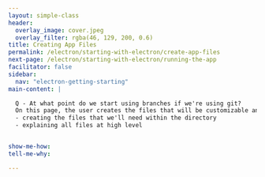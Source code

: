 ```yaml
---
layout: simple-class
header:
  overlay_image: cover.jpeg
  overlay_filter: rgba(46, 129, 200, 0.6)
title: Creating App Files
permalink: /electron/starting-with-electron/create-app-files
next-page: /electron/starting-with-electron/running-the-app
facilitator: false
sidebar:
  nav: "electron-getting-starting"
main-content: |

  Q - At what point do we start using branches if we're using git?
  On this page, the user creates the files that will be customizable and directly impact how the program looks and behaves. (index.html, style.css, main.js)
  - creating the files that we'll need within the directory
  - explaining all files at high level


show-me-how:
tell-me-why:

---
```

